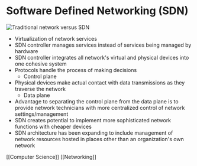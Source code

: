 # Software Defined Networking (SDN)

![Traditional network versus SDN](/assets/second-brain/2020-10-23-12-04-38.png)

- Virtualization of network services
- SDN controller manages services instead of services being managed by hardware
- SDN controller integrates all network's virtual and physical devices into one cohesive system
- Protocols handle the process of making decisions
  - Control plane
- Physical devices make actual contact with data transmissions as they traverse the network
  - Data plane
- Advantage to separating the control plane from the data plane is to provide network technicians with more centralized control of network settings/management
- SDN creates potential to implement more sophisticated network functions with cheaper devices
- SDN architecture has been expanding to include management of network resources hosted in places other than an organization's own network

[[Computer Science]] [[Networking]]

